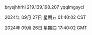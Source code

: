 brysjhhrhl 219.139.198.207 yqqlmgsycl

2024年 09月 27日 星期五 01:40:02 CST

2024年 09月 26日 星期四 17:40:02 GMT
